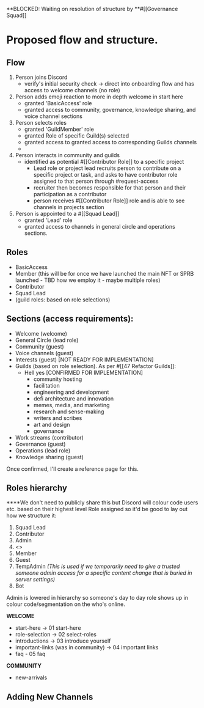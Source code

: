 **BLOCKED: Waiting on resolution of structure by **#[[Governance Squad]] 
# Proposed flow and structure.
## Flow
1. Person joins Discord
	- verify's initial security check -> direct into onboarding flow and has access to welcome channels (no role)
2. Person adds emoji reaction to more in depth welcome in start here
	- granted 'BasicAccess' role
	- granted access to community, governance, knowledge sharing, and voice channel sections
3. Person selects roles
	- granted 'GuildMember' role
	- granted Role of specific Guild(s) selected
	- granted access to granted access to corresponding Guilds channels
	- 
4. Person interacts in community and guilds
	- identified as potential #[[Contributor Role]] to a specific project
		- Lead role or project lead recruits person to contribute on a specific project or task, and asks to have contributor role assigned to that person through #request-access
		- recruiter then becomes responsible for that person and their participation as a contributor
		- person receives #[[Contributor Role]]  role and is able to see channels in projects section
5. Person is appointed to a #[[Squad Lead]]
	- granted 'Lead' role
	- granted access to channels in general circle and operations sections.

## Roles

- BasicAccess
- Member (this will be for once we have launched the main NFT or SPRB launched - TBD how we employ it - maybe multiple roles)
- Contributor
- Squad Lead
- (guild roles: based on role selections)

## Sections (access requirements):
- Welcome (welcome)
- General Circle (lead role)
- Community (guest)
- Voice channels (guest)
- Interests (guest) [NOT READY FOR IMPLEMENTATION]
- Guilds (based on role selection). As per #[[47 Refactor Guilds]]:
	- Hell yes [CONFIRMED FOR IMPLEMENTATION]
		- community hosting
		- facilitation
		- engineering and development
		- defi architecture and innovation
		- memes, media, and marketing
		- research and sense-making
		- writers and scribes
		- art and design
		- governance
- Work streams (contributor)
- Governance (guest)
- Operations (lead role)
- Knowledge sharing (guest)

Once confirmed, I'll create a reference page for this.

## Roles hierarchy 

****We don't need to publicly share this but Discord will colour code users etc. based on their highest level Role assigned so it'd be good to lay out how we structure it:
1. Squad Lead
2. Contributor
3. Admin
4. <<Guild Roles>>
5. Member
6. Guest
7. TempAdmin _(This is used if we temporarily need to give a trusted someone admin access for a specific content change that is buried in server settings)_
8. Bot

Admin is lowered in hierarchy so someone's day to day role shows up in colour code/segmentation on the who's online. 

**WELCOME** 
- start-here -> 01 start-here
- role-selection -> 02 select-roles
- introductions -> 03 introduce yourself
- important-links (was in community) -> 04 important links
- faq - 05 faq

**COMMUNITY**
- new-arrivals


## Adding New Channels